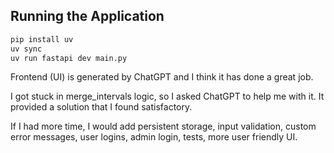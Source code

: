 ## Running the Application
```bash
pip install uv
uv sync
uv run fastapi dev main.py
```


Frontend (UI) is generated by ChatGPT and I think it has done a great job.

I got stuck in merge_intervals logic, so I asked ChatGPT to help me with it. It provided a solution that I found satisfactory.


If I had more time, I would add persistent storage, input validation, custom error messages, user logins, admin login, tests, more user friendly UI.
